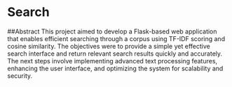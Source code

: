 # Search

##Abstract
This project aimed to develop a Flask-based web application that enables efficient searching through a corpus using TF-IDF scoring and cosine similarity. The objectives were to provide a simple yet effective search interface and return relevant search results quickly and accurately. The next steps involve implementing advanced text processing features, enhancing the user interface, and optimizing the system for scalability and security.
